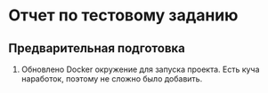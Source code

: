 Отчет по тестовому заданию
===

## Предварительная подготовка

1. Обновлено Docker окружение для запуска проекта. Есть куча наработок, поэтому не сложно было добавить.
